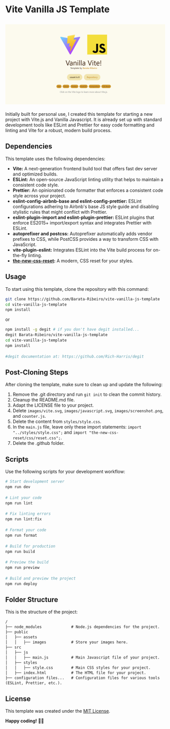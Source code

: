 # Vite Vanilla JS Template

## ![screenshot](/public/assets/images/screenshot.png)

Initially built for personal use, I created this template for starting a new project with Vite.js and Vanilla Javascript. It is already set up with standard development tools like ESLint and Prettier for easy code formatting and linting and Vite for a robust, modern build process.

## Dependencies

This template uses the following dependencies:

- **Vite:** A next-generation frontend build tool that offers fast dev server and optimized builds.
- **ESLint:** An open-source JavaScript linting utility that helps to maintain a consistent code style.
- **Prettier:** An opinionated code formatter that enforces a consistent code style across your project.
- **eslint-config-airbnb-base and eslint-config-prettier:** ESLint configurations adhering to Airbnb's base JS style guide and disabling stylistic rules that might conflict with Prettier.
- **eslint-plugin-import and eslint-plugin-prettier:** ESLint plugins that enforce ES2015+ import/export syntax and integrates Prettier with ESLint.
- **autoprefixer and postcss:** Autoprefixer automatically adds vendor prefixes to CSS, while PostCSS provides a way to transform CSS with JavaScript.
- **vite-plugin-eslint:** Integrates ESLint into the Vite build process for on-the-fly linting.
- **[the-new-css-reset](https://elad2412.github.io/the-new-css-reset/):** A modern, CSS reset for your styles.

## Usage

To start using this template, clone the repository with this command:

```bash
git clone https://github.com/Barata-Ribeiro/vite-vanilla-js-template
cd vite-vanilla-js-template
npm install
```

or

```bash
npm install -g degit # if you don't have degit installed...
degit Barata-Ribeiro/vite-vanilla-js-template
cd vite-vanilla-js-template
npm install

#degit documentation at: https://github.com/Rich-Harris/degit
```

## Post-Cloning Steps

After cloning the template, make sure to clean up and update the following:

1. Remove the .git directory and run `git init` to clean the commit history.
2. Cleanup the README.md file.
3. Adapt the LICENSE file to your project.
4. Delete `images/vite.svg`, `images/javascript.svg`, `images/screenshot.png`, and `counter.js`.
5. Delete the content from `styles/style.css`.
6. In the `main.js` file, leave only these import statements: `import "../styles/style.css";` and `import "the-new-css-reset/css/reset.css";`.
7. Delete the .github folder.

## Scripts

Use the following scripts for your development workflow:

```bash
# Start development server
npm run dev

# Lint your code
npm run lint

# Fix linting errors
npm run lint:fix

# Format your code
npm run format

# Build for production
npm run build

# Preview the build
npm run preview

# Build and preview the project
npm run deploy
```

## Folder Structure

This is the structure of the project:

```plaintext
/
├── node_modules             # Node.js dependencies for the project.
├── public
│   ├── assets
│   │   ├── images           # Store your images here.
├── src
│   ├── js
│   │   ├── main.js          # Main Javascript file of your project.
│   ├── styles
│   │   ├── style.css        # Main CSS styles for your project.
│   ├── index.html           # The HTML file for your project.
├── configuration files...   # Configuration files for various tools (ESLint, Prettier, etc.).
```

## License

This template was created under the [MIT License](LICENSE.md).

**Happy coding!** 👨‍💻
